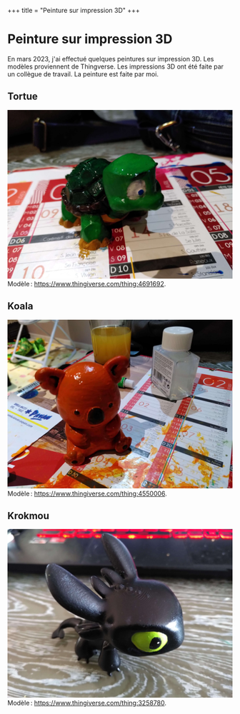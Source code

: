 +++
title = "Peinture sur impression 3D"
+++

# Peinture sur impression 3D

En mars 2023, j'ai effectué quelques peintures sur impression 3D. Les modèles proviennent de Thingverse. Les impressions 3D ont été faite par un collègue de travail. La peinture est faite par moi.

## Tortue

![](img/IMG_20230308_212146.jpg)
Modèle : <https://www.thingiverse.com/thing:4691692>.

## Koala

![](img/IMG_20230308_222714.jpg)
Modèle : <https://www.thingiverse.com/thing:4550006>.

## Krokmou

![](img/IMG_20230317_163728.jpg)
Modèle : <https://www.thingiverse.com/thing:3258780>.

